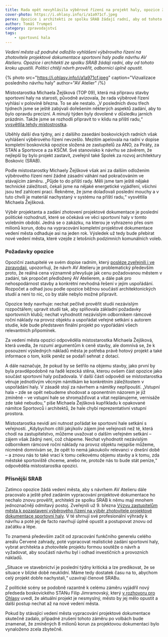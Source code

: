 ```yaml
---
title: Rada opět nevyhlásila výběrové řízení na projekt haly, opozice žádá záměr prověřit
cover-photo: https://i.ohlasy.info/i/a1a971cf.jpeg
perex: Opozice i architekti ze spolku SRAB žádají radní, aby od tohoto kroku upustili. Politici chtějí návrh prověřit, odborníci úplně opustit.
author: Tomáš Trumpeš
category: zpravodajství
tags:
    - sportovní hala
---
```



*Vedení města už podruhé odložilo vyhlášení výběrového řízení na zhotovitele projektové dokumentace sportovní haly podle návrhu AV Atelieru. Opozice i architekti ze spolku SRAB žádají radní, aby od tohoto kroku upustili. Politici chtějí návrh prověřit, odborníci úplně opustit.*

{% photo src="https://i.ohlasy.info/i/a1a971cf.jpeg" caption="Vizualizace posledního návrhu haly" author="AV Atelier" /%}

Místostarostka Michaela Žejšková (TOP 09), která má přípravu stavby sportovní haly na starosti, původně avizovala, že rada výběrové řízení vyhlásí v polovině března. To se ale nestalo. „V posledních dvou třech týdnech jsme se ještě zabývali dořešením některých aspektů zadání, aby to bylo opravdu precizní. A minulý týden byly dovolené v důsledku jarních prázdnin. Takže jsme se rozhodli připravit to v klidu na příští radu,“ [vysvětlila tehdy místostrostka](https://ohlasy.info/clanky/2022/03/z-radnice-2.html).

Uběhly další dva týdny, ani z dalšího zasedání boskovických radních však vyhlášení výběrového řízení nevzešlo. Mezitím apelovala na radní v dopise kompletní boskovická opozice složená ze zastupitelů za ANO, za Piráty, za STAN a Sportovce a za KSČM. Své stanovisko k návrhu se závěrem, že nejlepší by bylo projekt zastavit, zveřejnil také Spolek za rozvoj architektury Boskovic (SRAB).

Podle místostarostky Michaely Žejškové však ani za dalším odložením výběrového řízení není žádné zásadní váhání nad pokračováním ve stávajícím záměru. „Půjde to do příští rady. Měli jsme tam ještě nějaké technické záležitosti, čekali jsme na nějaké energetické vyjádření, všichni jsou teď zahlceni prací. Řekněme, že jsme dolaďovali poslední mouchy a v tuto chvíli je materiál nachystaný v systému na příští radu,“ vysvětlila Michaela Žejšková.

Výběr projektanta a zadání zhotovení projektové dokumentace je poslední politické rozhodnutí, které se očekává ve věci sportovní haly v tomto volebním období. Jedná se o zakázku, na kterou je vyhrazeno přes osm milionů korun, dobu na vypracování kompletní projektové dokumentace vedení města odhaduje asi na jeden rok. Výsledek už tedy bude přebírat nové vedení města, které vzejde z letošních podzimních komunálních voleb.

### Požadavky opozice

Opoziční zastupitelé ve svém dopise radním, který [posléze zveřejnili i ve zpravodaji](https://www.boskovice.cz/assets/File.ashx?id_org=832&id_dokumenty=43777), upozorňují, že návrh AV Atelieru je problematický především proto, že reálná cena významně převyšuje jak cenu požadovanou městem v zadání, tak propočet předložený AV Atelierem, a dále pak pro nehospodárnost stavby a konkrétní nevhodná řešení v jejím uspořádání. Rozpočet a odhad jsou podle opozice běžnou součástí architektonických studií a není to nic, co by stále nebylo možné připravit. 

Opozice tedy navrhuje: nechat pečlivě prověřit studii nezávislým rozpočtářem; upravit studii tak, aby splňovala základní požadavky sportovních klubů; nechat vyhodnotit nezávislým odborníkem rámcové roční náklady na provoz objektu a uspořádat veřejné setkání s autorem studie, kde bude představen finální projekt po vypořádání všech relevantních připomínek.

Za vedení města opozici odpověděla místostarostka Michaela Žejšková, která uvedla, že rozumí argumentům k ceně stavby, ale domnívá se, že k posouzení výsledných nákladů města je potřeba právě hotový projekt a také informace o tom, kolik peněz se podaří sehnat z dotací. 

A dále naznačuje, že pokud by se šetřilo na objemu stavby, jako první by byla pravděpodobně na řadě lezecká stěna, kterou ovšem část opozice jako součást sportovní haly požadovala. V další části odpovědi se místostarostka věnuje jednotlivým věcným námitkám ke konkrétním záležitostem v uspořádání haly. V zásadě stojí za návrhem a námitky nepřipouští. „Vstupní hala – zde se opět nebudeme shodovat a oponentním názorem je již zmíněné – ve vstupní hale se shromažďovat a vítat neplánujeme, vernisáže zde také nebudou,“ píše Michaela Žejšková kupříkladu k opakované námitce Sportovců i architektů, že hale chybí reprezentativní vstupní prostora.

Místostarostka nevidí ani nutnost pořádat ke sportovní hale setkání s veřejností. „Kdybychom cítili jakýkoliv zájem jiné veřejnosti než té, která chodí na zastupitelstvo, můžeme uvažovat o dalším veřejném setkání – zájem však žádný není, což chápeme. Nechat vyhodnotit nezávislým odborníkem rámcové roční náklady na provoz objektu nejspíše můžeme, nicméně domnívám se, že opět to nemá jakoukoliv relevanci v dnešní době – a znovu nás to také vrací k tomu celkovému objemu stavby a k tomu, zda městské sportoviště chceme, anebo ne, protože nás to bude stát peníze,“ odpověděla místostarostka opozici.

### Přísnější SRAB

Zatímco opozice žádá vedení města, aby s návrhem AV Atelieru dále pracovalo a ještě před zadáním vypracování projektové dokumentace ho nechalo znovu prověřit, architekti ze spolku SRAB k němu mají mnohem jednoznačněji odmítavý postoj. Zveřejnili už 9. března [Výzvu zastupitelům města k pozastavení výběrového řízení na výběr zhotovitele projektové dokumentace sportovní haly](https://www.sraboskovice.cz/vyzva-zastupitelum-mesta-k-pozastaveni-vyberoveho-rizeni-na-vyber-zhotovitele-projektove). V té shrnují své profesionální výhrady k návrhu a poté jej de facto navrhují úplně opustit a postupovat znovu od začátku a lépe.

To znamená především začít od zpracování funkčního generelu celého areálu Červené zahrady, poté vypracovat realistické zadání sportovní haly, vybrat architekta a zhotovitele projektu formou soutěže o návrh a vyžadovat, aby součástí návrhu byl i odhad investičních a provozních nákladů.

„Situace ve stavebnictví je poslední týdny kritická a lze predikovat, že se situace v blízké době neuklidní. Máme tedy dostatek času na to, abychom celý projekt dobře nachystali,“ uzavírají členové SRABu.

Z politické scény se podobně razantně k celému záměru vyjádřil nový předseda boskovického STANu Filip Jimramovský, který [v rozhovoru pro Ohlasy](https://ohlasy.info/clanky/2022/03/rozhovor-jimramovsky.html) uvedl, že aktuální projekt je nesmyslný, město by jej mělo opustit a další postup nechat až na nové vedení města.

Pokud by stávající vedení města vypracování projektové dokumentace skutečně zadalo, případné zrušení tohoto záměru po volbách bude znamenat, že zmíněných 8 milionů korun za projektovou dokumentaci bylo vynaloženo zcela zbytečně.
